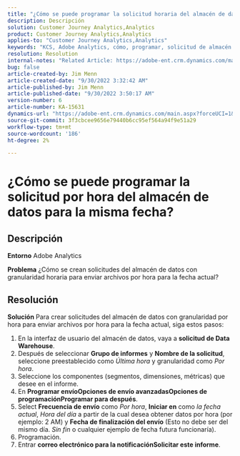 ```yaml
---
title: "¿Cómo se puede programar la solicitud horaria del almacén de datos para la misma fecha?"
description: Descripción
solution: Customer Journey Analytics,Analytics
product: Customer Journey Analytics,Analytics
applies-to: "Customer Journey Analytics,Analytics"
keywords: "KCS, Adobe Analytics, cómo, programar, solicitud de almacén de datos por hora, misma fecha"
resolution: Resolution
internal-notes: "Related Article: https://adobe-ent.crm.dynamics.com/main.aspx?appid=c8f3a4cd-a068-e911-a957-000d3a34e00b&pagetype=entityrecord&etn=knowledgearticle&id=b5d08a45-cea0-ea11-a812-000d3a303484"
bug: false
article-created-by: Jim Menn
article-created-date: "9/30/2022 3:32:42 AM"
article-published-by: Jim Menn
article-published-date: "9/30/2022 3:50:17 AM"
version-number: 6
article-number: KA-15631
dynamics-url: "https://adobe-ent.crm.dynamics.com/main.aspx?forceUCI=1&pagetype=entityrecord&etn=knowledgearticle&id=5897e786-7040-ed11-9db1-0022480866ad"
source-git-commit: 3f3cbcee9656e79440b6cc95ef564a94f9e51a29
workflow-type: tm+mt
source-wordcount: '186'
ht-degree: 2%

---
```


# ¿Cómo se puede programar la solicitud por hora del almacén de datos para la misma fecha?

## Descripción


<b>Entorno</b>
Adobe Analytics

<b>Problema</b>
¿Cómo se crean solicitudes del almacén de datos con granularidad horaria para enviar archivos por hora para la fecha actual?


## Resolución


<b>Solución</b>
Para crear solicitudes del almacén de datos con granularidad por hora para enviar archivos por hora para la fecha actual, siga estos pasos:

1. En la interfaz de usuario del almacén de datos, vaya a <b>solicitud de Data Warehouse</b>.
2. Después de seleccionar <b>Grupo de informes</b> y <b>Nombre de la solicitud</b>, seleccione preestablecido como *Última hora* y granularidad como *Por hora*.
3. Seleccione los componentes (segmentos, dimensiones, métricas) que desee en el informe.
4. En <b>Programar envío</b><b>Opciones de envío avanzadas</b><b>Opciones de programación</b><b>Programar para después</b>.
5. Select <b>Frecuencia de envío</b> como *Por hora*, <b>Iniciar en</b> como *la fecha actual*, *Hora del día* a partir de la cual desea obtener datos por hora (por ejemplo: 2 AM) y <b>Fecha de finalización del envío</b> (Esto no debe ser del mismo día. *Sin fin* o cualquier ejemplo de fecha futura funcionaría).
6. Programación.
7. Entrar <b>correo electrónico para la notificación</b><b>Solicitar este informe</b>.

